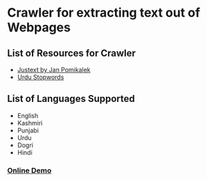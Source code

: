 # Crawler for extracting text out of Webpages

## List of Resources for Crawler

* [Justext by Jan Pomikalek](https://github.com/miso-belica/jusText)
* [Urdu Stopwords](https://github.com/Delta-Sigma/urdu-stopwords)

## List of Languages Supported
* English
* Kashmiri
* Punjabi
* Urdu
* Dogri
* Hindi

### [Online Demo](https://crawl.vishalpup.in/)